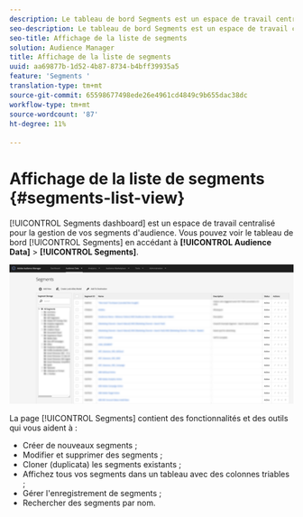 ```yaml
---
description: Le tableau de bord Segments est un espace de travail centralisé pour la gestion des destinations.
seo-description: Le tableau de bord Segments est un espace de travail centralisé pour la gestion des destinations.
seo-title: Affichage de la liste de segments
solution: Audience Manager
title: Affichage de la liste de segments
uuid: aa69877b-1d52-4b87-8734-b4bff39935a5
feature: 'Segments '
translation-type: tm+mt
source-git-commit: 65598677498ede26e4961cd4849c9b655dac38dc
workflow-type: tm+mt
source-wordcount: '87'
ht-degree: 11%

---
```



# Affichage de la liste de segments {#segments-list-view}

[!UICONTROL Segments dashboard] est un espace de travail centralisé pour la gestion de vos segments d&#39;audience. Vous pouvez voir le tableau de bord [!UICONTROL Segments] en accédant à **[!UICONTROL Audience Data]** > **[!UICONTROL Segments]**.

![segments-tableau de bord](assets/segments-dashboard.png)

La page [!UICONTROL Segments] contient des fonctionnalités et des outils qui vous aident à :

* Créer de nouveaux segments ;
* Modifier et supprimer des segments ;
* Cloner (duplicata) les segments existants ;
* Affichez tous vos segments dans un tableau avec des colonnes triables ;
* Gérer l&#39;enregistrement de segments ;
* Rechercher des segments par nom.
